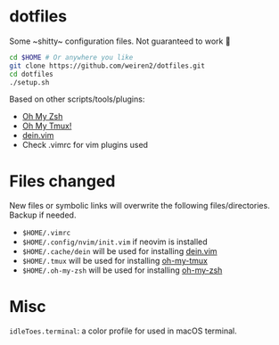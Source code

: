 # dotfiles

Some ~shitty~ configuration files. Not guaranteed to work 😬

```sh
cd $HOME # Or anywhere you like
git clone https://github.com/weiren2/dotfiles.git
cd dotfiles
./setup.sh
```

Based on other scripts/tools/plugins:
- [Oh My Zsh][1]
- [Oh My Tmux!][2]
- [dein.vim][3]
- Check .vimrc for vim plugins used

# Files changed
New files or symbolic links will overwrite the following files/directories. Backup if needed.
- `$HOME/.vimrc`
- `$HOME/.config/nvim/init.vim` if neovim is installed
- `$HOME/.cache/dein` will be used for installing [dein.vim][3]
- `$HOME/.tmux` will be used for installing [oh-my-tmux][2]
- `$HOME/.oh-my-zsh` will be used for installing [oh-my-zsh][1]

[1]: https://github.com/ohmyzsh/ohmyzsh/
[2]: https://github.com/gpakosz/.tmux
[3]: https://github.com/Shougo/dein.vim

# Misc
`idleToes.terminal`: a color profile for used in macOS terminal.
